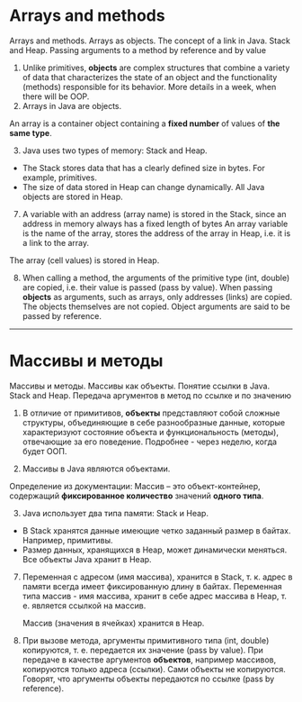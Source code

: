 # Arrays and methods
Arrays and methods.
Arrays as objects. The concept of a link in Java. Stack and Heap.
Passing arguments to a method by reference and by value

1. Unlike primitives, **objects** are complex structures that combine a variety of
   data that characterizes the state of an object and the functionality (methods) responsible for its behavior. More details in a week, when there will be OOP.
2. Arrays in Java are objects.

An array is a container object containing a **fixed number** of values of **the same type**.

3. Java uses two types of memory: Stack and Heap.
- The Stack stores data that has a clearly defined size in bytes. For example, primitives.
- The size of data stored in Heap can change dynamically.
  All Java objects are stored in Heap.

7. A variable with an address (array name) is stored in the Stack, since an address in memory always has a fixed length of
   bytes An array variable is the name of the array, stores the address of the array in Heap, i.e. it is a link to the array.

The array (cell values) is stored in Heap.

8. When calling a method, the arguments of the primitive type (int, double) are copied, i.e. their value is passed (pass by value).
   When passing **objects** as arguments, such as arrays, only addresses (links) are copied. The objects themselves are not copied. Object arguments are said to be passed by reference.

----------------------------------------------

# Массивы и методы
Массивы и методы.
Массивы как объекты. Понятие ссылки в Java. Stack and Heap.
Передача аргументов в метод по ссылке и по значению

1. В отличие от примитивов, **объекты** представляют собой сложные структуры, объединяющие в себе разнообразные
   данные, которые характеризуют состояние объекта и функциональность (методы), отвечающие за его поведение. Подробнее - через неделю, когда будет ООП.

2. Массивы в Java являются объектами.

Определение из документации:
Массив – это объект-контейнер, содержащий **фиксированное количество** значений **одного типа**.

3. Java использует два типа памяти: Stack и Heap.
- В Stack хранятся данные имеющие четко заданный размер в байтах. Например, примитивы.
- Размер данныx, хранящихся в Heap, может динамически меняться. 
Все объекты Java хранит в Heap.

7. Переменная с адресом (имя массива), хранится в Stack, т. к. адрес в памяти всегда имеет фиксированную длину в
   байтах. Переменная типа массив - имя массива, хранит в себе адрес массива в Heap, т. е. является ссылкой на массив.

   Массив (значения в ячейках) хранится в Heap.

8. При вызове метода, аргументы примитивного типа (int, double) копируются, т. е. передается их значение (pass by value).
   При передаче в качестве аргументов **объектов**, например массивов, копируются только адреса (ссылки). Сами объекты не копируются. Говорят, что аргументы объекты передаются по ссылке (pass by reference).